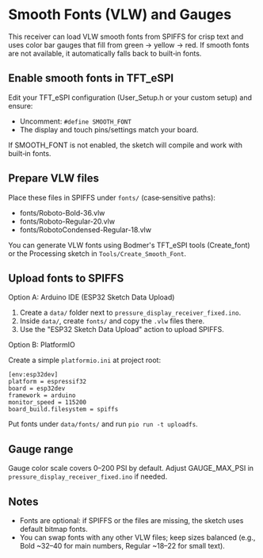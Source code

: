 # Smooth Fonts (VLW) and Gauges

This receiver can load VLW smooth fonts from SPIFFS for crisp text and uses color bar gauges that fill from green → yellow → red. If smooth fonts are not available, it automatically falls back to built‑in fonts.

## Enable smooth fonts in TFT_eSPI

Edit your TFT_eSPI configuration (User_Setup.h or your custom setup) and ensure:

- Uncomment: `#define SMOOTH_FONT`
- The display and touch pins/settings match your board.

If SMOOTH_FONT is not enabled, the sketch will compile and work with built‑in fonts.

## Prepare VLW files

Place these files in SPIFFS under `fonts/` (case‑sensitive paths):

- fonts/Roboto-Bold-36.vlw
- fonts/Roboto-Regular-20.vlw
- fonts/RobotoCondensed-Regular-18.vlw

You can generate VLW fonts using Bodmer's TFT_eSPI tools (Create_font) or the Processing sketch in `Tools/Create_Smooth_Font`.

## Upload fonts to SPIFFS

Option A: Arduino IDE (ESP32 Sketch Data Upload)

1) Create a `data/` folder next to `pressure_display_receiver_fixed.ino`.
2) Inside `data/`, create `fonts/` and copy the `.vlw` files there.
3) Use the "ESP32 Sketch Data Upload" action to upload SPIFFS.

Option B: PlatformIO

Create a simple `platformio.ini` at project root:

```
[env:esp32dev]
platform = espressif32
board = esp32dev
framework = arduino
monitor_speed = 115200
board_build.filesystem = spiffs
```

Put fonts under `data/fonts/` and run `pio run -t uploadfs`.

## Gauge range

Gauge color scale covers 0–200 PSI by default. Adjust GAUGE_MAX_PSI in `pressure_display_receiver_fixed.ino` if needed.

## Notes

- Fonts are optional: if SPIFFS or the files are missing, the sketch uses default bitmap fonts.
- You can swap fonts with any other VLW files; keep sizes balanced (e.g., Bold ~32–40 for main numbers, Regular ~18–22 for small text).